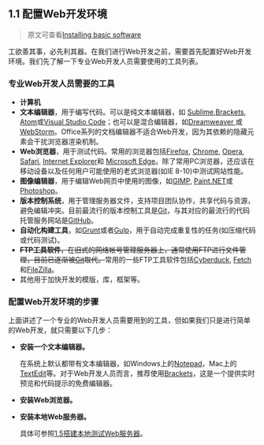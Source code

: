 ## 1.1 配置Web开发环境

> 原文可查看[Installing basic software](https://developer.mozilla.org/en-US/docs/Learn/Getting_started_with_the_web/Installing_basic_software)

工欲善其事，必先利其器。在我们进行Web开发之前，需要首先配置好Web开发环境。我们先了解一下专业Web开发人员需要使用的工具列表。

### 专业Web开发人员需要的工具

- **计算机**
- **文本编辑器**，用于编写代码。可以是纯文本编辑器，如 [Sublime](https://www.sublimetext.com/),[Brackets](http://brackets.io/), [Atom](https://atom.io/)或[Visual Studio Code](https://code.visualstudio.com/)；也可以是混合编辑器，如[Dreamweaver ](https://www.adobe.com/products/dreamweaver.html)或[WebStorm](https://www.jetbrains.com/webstorm/)。Office系列的文档编辑器不适合Web开发，因为其依赖的隐藏元素会干扰浏览器渲染机制。
- **Web浏览器**，用于测试代码。常用的浏览器包括[Firefox](https://www.mozilla.org/en-US/firefox/new/), [Chrome](https://www.google.com/chrome/browser/), [Opera](http://www.opera.com/), [Safari](https://www.apple.com/safari/), [Internet Explorer](http://windows.microsoft.com/en-us/internet-explorer/download-ie)和 [Microsoft Edge](https://www.microsoft.com/en-us/windows/microsoft-edge)。除了常用PC浏览器，还应该在移动设备以及任何用户可能使用的老式浏览器(如IE 8-10)中测试网站性能。
- **图像编辑器**，用于编辑Web网页中使用的图像，如[GIMP](http://www.gimp.org/), [Paint.NET](http://www.getpaint.net/)或[Photoshop](https://www.adobe.com/products/photoshop.html)。
- **版本控制系统**，用于管理服务器文件，支持项目团队协作，共享代码与资源，避免编辑冲突。目前最流行的版本控制工具是[Git](http://git-scm.com/)，与其对应的最流行的代码托管服务网站是[GitHub](https://github.com/)。
- **自动化构建工具**，如[Grunt](http://gruntjs.com/)或者[Gulp](http://gulpjs.com/)，用于自动完成重复性的任务(如压缩代码或代码测试)。
- ~~**FTP工具软件**，在旧式的网络帐号管理服务器上，通常使用FTP进行文件管理，目前已逐渐被[Git](http://git-scm.com/)取代。~~常用的一些FTP工具软件包括[Cyberduck](https://cyberduck.io/), [Fetch](http://fetchsoftworks.com/)和[FileZilla](https://filezilla-project.org/)。
- 其他用于加快开发的模版，库，框架等。

### 配置Web开发环境的步骤

上面讲述了一个专业的Web开发人员需要用到的工具，但如果我们只是进行简单的Web开发，就只需要以下几步：

- **安装一个文本编辑器。**

  在系统上默认都带有文本编辑器，如Windows上的[Notepad](https://en.wikipedia.org/wiki/Microsoft_Notepad)，Mac上的[TextEdit](https://en.wikipedia.org/wiki/TextEdit)等。对于Web开发人员而言，推荐使用[Brackets](http://brackets.io/)，这是一个提供实时预览和代码提示的免费编辑器。

- **安装Web浏览器。**

- **安装本地Web服务器。** 

  具体可参照[1.5搭建本地测试Web服务器](./1.5搭建本地测试Web服务器.md)。